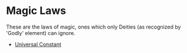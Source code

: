 # Magic Laws

These are the laws of magic, ones which only Deities (as recognized by 'Godly' element) can ignore.

- [Universal Constant](https://lys.ee/rp/Opportunity/Magic/Laws/Universal%20Constant.md)
